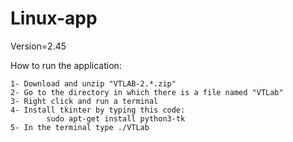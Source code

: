 # Linux-app
Version=2.45

How to run the application:

	1- Download and unzip "VTLAB-2.*.zip"
	2- Go to the directory in which there is a file named "VTLab"
	3- Right click and run a terminal
	4- Install tkinter by typing this code:
			sudo apt-get install python3-tk
	5- In the terminal type ./VTLab	
